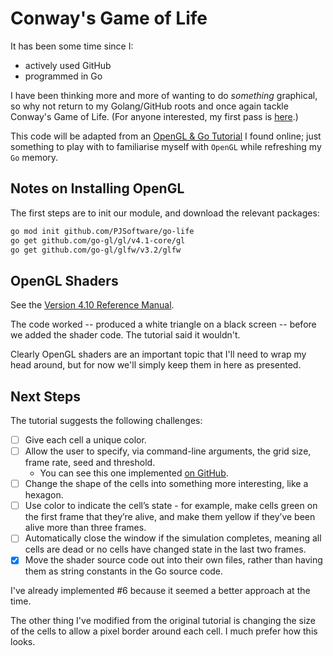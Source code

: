 # Conway's Game of Life

It has been some time since I:

- actively used GitHub
- programmed in Go

I have been thinking more and more of wanting to do _something_ graphical, so why not return to my Golang/GitHub roots and once again tackle Conway's Game of Life. (For anyone interested, my first pass is [here](https://github.com/PJSoftware/game-of-life).)

This code will be adapted from an [OpenGL & Go Tutorial](https://kylewbanks.com/blog/tutorial-opengl-with-golang-part-1-hello-opengl) I found online; just something to play with to familiarise myself with `OpenGL` while refreshing my `Go` memory.

## Notes on Installing OpenGL

The first steps are to init our module, and download the relevant packages:

```sh
go mod init github.com/PJSoftware/go-life
go get github.com/go-gl/gl/v4.1-core/gl
go get github.com/go-gl/glfw/v3.2/glfw
```

## OpenGL Shaders

See the [Version 4.10 Reference Manual](https://www.khronos.org/registry/OpenGL/specs/gl/GLSLangSpec.4.10.pdf).

The code worked -- produced a white triangle on a black screen -- before we added the shader code. The tutorial said it wouldn't.

Clearly OpenGL shaders are an important topic that I'll need to wrap my head around, but for now we'll simply keep them in here as presented.

## Next Steps

The tutorial suggests the following challenges:

- [ ] Give each cell a unique color.
- [ ] Allow the user to specify, via command-line arguments, the grid size, frame rate, seed and threshold.
  - You can see this one implemented [on GitHub](https://github.com/KyleBanks/conways-gol).
- [ ] Change the shape of the cells into something more interesting, like a hexagon.
- [ ] Use color to indicate the cell’s state - for example, make cells green on the first frame that they’re alive, and make them yellow if they’ve been alive more than three frames.
- [ ] Automatically close the window if the simulation completes, meaning all cells are dead or no cells have changed state in the last two frames.
- [x] Move the shader source code out into their own files, rather than having them as string constants in the Go source code.

I've already implemented #6 because it seemed a better approach at the time.

The other thing I've modified from the original tutorial is changing the size of the cells to allow a pixel border around each cell. I much prefer how this looks.
